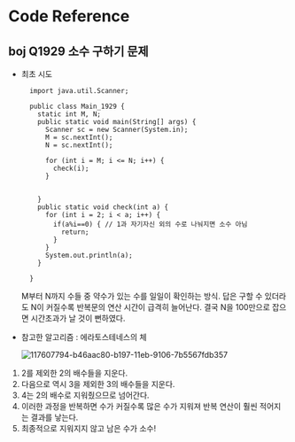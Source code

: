 # Code Reference
## boj Q1929 소수 구하기 문제
- 최초 시도
        
        import java.util.Scanner;

        public class Main_1929 {
          static int M, N;
          public static void main(String[] args) {
            Scanner sc = new Scanner(System.in);
            M = sc.nextInt();
            N = sc.nextInt();

            for (int i = M; i <= N; i++) { 
              check(i);
            }


          }
          public static void check(int a) {
            for (int i = 2; i < a; i++) { 
              if(a%i==0) { // 1과 자기자신 외의 수로 나눠지면 소수 아님
                return;
              }
            }
            System.out.println(a);
          }

        }
  M부터 N까지 수들 중 약수가 있는 수를 일일이 확인하는 방식.
  답은 구할 수 있더라도 N이 커질수록 반복문의 연산 시간이 급격히 늘어난다.
  결국 N을 100만으로 잡으면 시간초과가 날 것이 뻔하였다.
  
- 참고한 알고리즘 : 에라토스테네스의 체
  
    ![117607794-b46aac80-b197-11eb-9106-7b5567fdb357](https://user-images.githubusercontent.com/67370317/216050182-a60ad5f7-99f0-4706-885e-95e4905936c4.gif)
    
1. 2를 제외한 2의 배수들을 지운다.
2. 다음으로 역시 3을 제외한 3의 배수들을 지운다.
3. 4는 2의 배수로 지워줬으므로 넘어간다.
4. 이러한 과정을 반복하면 수가 커질수록 많은 수가 지워져 반복 연산이 훨씬 적어지는 결과를 낳는다.
5. 최종적으로 지워지지 않고 남은 수가 소수!
